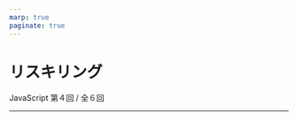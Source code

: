 ```yaml
---
marp: true
paginate: true
---
```

# リスキリング

JavaScript 第４回 / 全６回

<!-- 
$theme: gaia
template: invert
-->

<!-- footer: JavaScript 入門講座 第４回 -->

---
